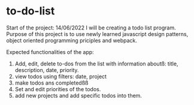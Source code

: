 # to-do-list
Start of the project: 14/06/2022
I will be creating a todo list program. Purpose of this project is to use newly 
learned javascript design patterns, object oriented programming priciples and
webpack. 

Expected functionalities of the app: 

1. Add, edit, delete to-dos from the list with information aboutß: 
title, description, date, priority. 
2. view todos using filters: date, project
3. make todos ans completedßß
4. Set and edit priorities of the todos. 
5. add new projects and add specific todos into them. 